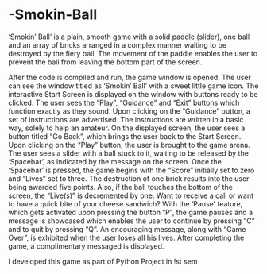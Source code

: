 # -Smokin-Ball
‘Smokin’ Ball’ is a plain, smooth game with a solid paddle (slider), one ball and an array of bricks arranged in a complex manner waiting to be destroyed by the fiery ball. The movement of the paddle enables the user to prevent the ball from leaving the bottom part of the screen.


After the code is compiled and run, the game window is opened. The user can see the window titled as ‘Smokin’ Ball’ with a sweet little game icon.
The interactive Start Screen is displayed on the window with buttons ready to be clicked. The user sees the “Play”, “Guidance” and “Exit” buttons which function exactly as they sound.
Upon clicking on the “Guidance” button, a set of instructions are advertised. The instructions are written in a basic way, solely to help an amateur. On the displayed screen, the user sees a button titled “Go Back”, which brings the user back to the Start Screen.
Upon clicking on the “Play” button, the user is brought to the game arena. The user sees a slider with a ball stuck to it, waiting to be released by the ‘Spacebar’, as indicated by the message on the screen. Once the ‘Spacebar’ is pressed, the game begins with the “Score” initially set to zero and “Lives” set to three. The destruction of one brick results into the user being awarded five points. Also, if the ball touches the bottom of the screen, the “Live(s)” is decremented by one. Want to receive a call or want to have a quick bite of your cheese sandwich? With the ‘Pause’ feature, which gets activated upon pressing the button “P”, the game pauses and a message is showcased which enables the user to continue by pressing “C” and to quit by pressing “Q”. An encouraging message, along with “Game Over”, is exhibited when the user loses all his lives. After completing the game, a complimentary messaged is displayed.

I developed this game as part of Python Project in !st sem
